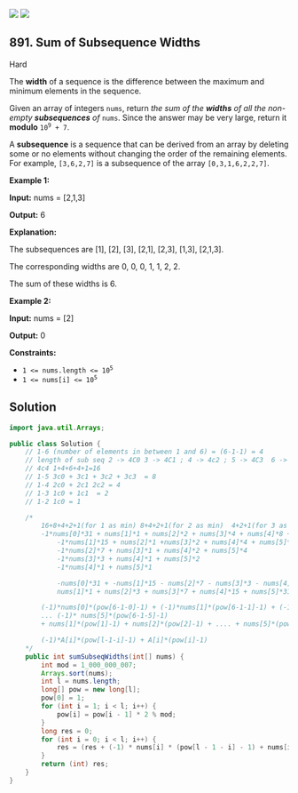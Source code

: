 [![](https://img.shields.io/github/stars/javadev/LeetCode-in-Java?label=Stars&style=flat-square)](https://github.com/javadev/LeetCode-in-Java)
[![](https://img.shields.io/github/forks/javadev/LeetCode-in-Java?label=Fork%20me%20on%20GitHub%20&style=flat-square)](https://github.com/javadev/LeetCode-in-Java/fork)

## 891\. Sum of Subsequence Widths

Hard

The **width** of a sequence is the difference between the maximum and minimum elements in the sequence.

Given an array of integers `nums`, return _the sum of the **widths** of all the non-empty **subsequences** of_ `nums`. Since the answer may be very large, return it **modulo** <code>10<sup>9</sup> + 7</code>.

A **subsequence** is a sequence that can be derived from an array by deleting some or no elements without changing the order of the remaining elements. For example, `[3,6,2,7]` is a subsequence of the array `[0,3,1,6,2,2,7]`.

**Example 1:**

**Input:** nums = [2,1,3]

**Output:** 6

**Explanation:**

The subsequences are [1], [2], [3], [2,1], [2,3], [1,3], [2,1,3].

The corresponding widths are 0, 0, 0, 1, 1, 2, 2.

The sum of these widths is 6. 

**Example 2:**

**Input:** nums = [2]

**Output:** 0 

**Constraints:**

*   <code>1 <= nums.length <= 10<sup>5</sup></code>
*   <code>1 <= nums[i] <= 10<sup>5</sup></code>

## Solution

```java
import java.util.Arrays;

public class Solution {
    // 1-6 (number of elements in between 1 and 6) = (6-1-1) = 4
    // length of sub seq 2 -> 4C0 3 -> 4C1 ; 4 -> 4c2 ; 5 -> 4C3  6 -> 4C4  4c0 + 4c1 + 4c2 + 4c3 +
    // 4c4 1+4+6+4+1=16
    // 1-5 3c0 + 3c1 + 3c2 + 3c3  = 8
    // 1-4 2c0 + 2c1 2c2 = 4
    // 1-3 1c0 + 1c1  = 2
    // 1-2 1c0 = 1

    /*
        16+8+4+2+1(for 1 as min) 8+4+2+1(for 2 as min)  4+2+1(for 3 as min)  2+1(for 4 as min)  1(for 5 as min)
        -1*nums[0]*31 + nums[1]*1 + nums[2]*2 + nums[3]*4 + nums[4]*8 + nums[5]*16
            -1*nums[1]*15 + nums[2]*1 +nums[3]*2 + nums[4]*4 + nums[5]*8
            -1*nums[2]*7 + nums[3]*1 + nums[4]*2 + nums[5]*4
            -1*nums[3]*3 + nums[4]*1 + nums[5]*2
            -1*nums[4]*1 + nums[5]*1

            -nums[0]*31 + -nums[1]*15 - nums[2]*7 - nums[3]*3 - nums[4]*1
            nums[1]*1 + nums[2]*3 + nums[3]*7 + nums[4]*15 + nums[5]*31

        (-1)*nums[0]*(pow[6-1-0]-1) + (-1)*nums[1]*(pow[6-1-1]-1) + (-1)*nums[2]*(pow[6-1-2]-1)
        ... (-1)* nums[5]*(pow[6-1-5]-1)
        + nums[1]*(pow[1]-1) + nums[2]*(pow[2]-1) + .... + nums[5]*(pow[5]-1)

        (-1)*A[i]*(pow[l-1-i]-1) + A[i]*(pow[i]-1)
    */
    public int sumSubseqWidths(int[] nums) {
        int mod = 1_000_000_007;
        Arrays.sort(nums);
        int l = nums.length;
        long[] pow = new long[l];
        pow[0] = 1;
        for (int i = 1; i < l; i++) {
            pow[i] = pow[i - 1] * 2 % mod;
        }
        long res = 0;
        for (int i = 0; i < l; i++) {
            res = (res + (-1) * nums[i] * (pow[l - 1 - i] - 1) + nums[i] * (pow[i] - 1)) % mod;
        }
        return (int) res;
    }
}
```
